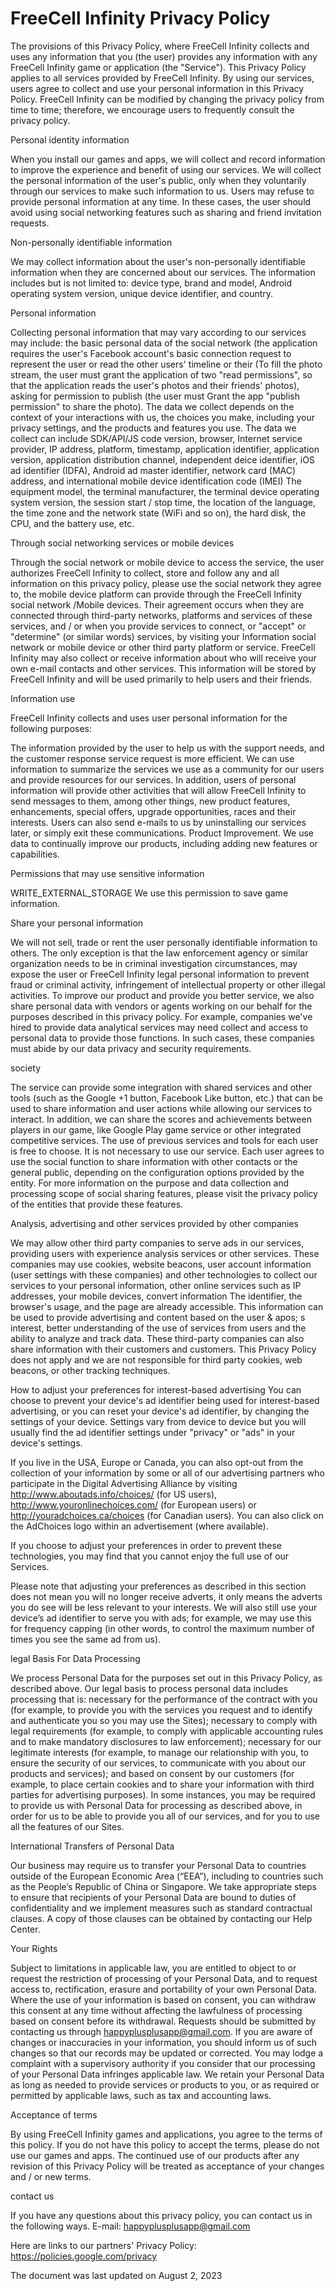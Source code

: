 # FreeCell Infinity Privacy Policy

The provisions of this Privacy Policy, where FreeCell Infinity collects and uses any information that you (the user) provides any information with any FreeCell Infinity game or application (the "Service"). This Privacy Policy applies to all services provided by FreeCell Infinity. By using our services, users agree to collect and use your personal information in this Privacy Policy. FreeCell Infinity can be modified by changing the privacy policy from time to time; therefore, we encourage users to frequently consult the privacy policy.

Personal identity information

When you install our games and apps, we will collect and record information to improve the experience and benefit of using our services. We will collect the personal information of the user's public, only when they voluntarily through our services to make such information to us. Users may refuse to provide personal information at any time. In these cases, the user should avoid using social networking features such as sharing and friend invitation requests.

Non-personally identifiable information

We may collect information about the user's non-personally identifiable information when they are concerned about our services. The information includes but is not limited to: device type, brand and model, Android operating system version, unique device identifier, and country.

Personal information

Collecting personal information that may vary according to our services may include: the basic personal data of the social network (the application requires the user's Facebook account's basic connection request to represent the user or read the other users' timeline or their (To fill the photo stream, the user must grant the application of two "read permissions", so that the application reads the user's photos and their friends' photos), asking for permission to publish (the user must Grant the app "publish permission" to share the photo).
The data we collect depends on the context of your interactions with us, the choices you make, including your privacy settings, and the products and features you use. The data we collect can include SDK/API/JS code version, browser, Internet service provider, IP address, platform, timestamp, application identifier, application version, application distribution channel, independent deice identifier, iOS ad identifier (IDFA), Android ad master identifier, network card (MAC) address, and international mobile device identification code (IMEI) The equipment model, the terminal manufacturer, the terminal device operating system version, the session start / stop time, the location of the language, the time zone and the network state (WiFi and so on), the hard disk, the CPU, and the battery use, etc.

Through social networking services or mobile devices

Through the social network or mobile device to access the service, the user authorizes FreeCell Infinity to collect, store and follow any and all information on this privacy policy, please use the social network they agree to, the mobile device platform can provide through the FreeCell Infinity social network /Mobile devices. Their agreement occurs when they are connected through third-party networks, platforms and services of these services, and / or when you provide services to connect, or "accept" or "determine" (or similar words) services, by visiting your Information social network or mobile device or other third party platform or service. FreeCell Infinity may also collect or receive information about who will receive your own e-mail contacts and other services. This information will be stored by FreeCell Infinity and will be used primarily to help users and their friends.

Information use

FreeCell Infinity collects and uses user personal information for the following purposes:

The information provided by the user to help us with the support needs, and the customer response service request is more efficient.
We can use information to summarize the services we use as a community for our users and provide resources for our services. In addition, users of personal information will provide other activities that will allow FreeCell Infinity to send messages to them, among other things, new product features, enhancements, special offers, upgrade opportunities, races and their interests. Users can also send e-mails to us by uninstalling our services later, or simply exit these communications.
Product Improvement. We use data to continually improve our products, including adding new features or capabilities. 

Permissions that may use sensitive information

WRITE_EXTERNAL_STORAGE
We use this permission to save game information.

Share your personal information

We will not sell, trade or rent the user personally identifiable information to others. The only exception is that the law enforcement agency or similar organization needs to be in criminal investigation circumstances, may expose the user or FreeCell Infinity legal personal information to prevent fraud or criminal activity, infringement of intellectual property or other illegal activities.
To improve our product and provide you better service, we also share personal data with vendors or agents working on our behalf for the purposes described in this privacy policy. For example, companies we've hired to provide data analytical services may need collect and access to personal data to provide those functions. In such cases, these companies must abide by our data privacy and security requirements.

society

The service can provide some integration with shared services and other tools (such as the Google +1 button, Facebook Like button, etc.) that can be used to share information and user actions while allowing our services to interact. In addition, we can share the scores and achievements between players in our game, like Google Play game service or other integrated competitive services. The use of previous services and tools for each user is free to choose. It is not necessary to use our service. Each user agrees to use the social function to share information with other contacts or the general public, depending on the configuration options provided by the entity. For more information on the purpose and data collection and processing scope of social sharing features, please visit the privacy policy of the entities that provide these features.

Analysis, advertising and other services provided by other companies

We may allow other third party companies to serve ads in our services, providing users with experience analysis services or other services. These companies may use cookies, website beacons, user account information (user settings with these companies) and other technologies to collect our services to your personal information, other online services such as IP addresses, your mobile devices, convert information The identifier, the browser's usage, and the page are already accessible. This information can be used to provide advertising and content based on the user & apos; s interest, better understanding of the use of services from users and the ability to analyze and track data. These third-party companies can also share information with their customers and customers. This Privacy Policy does not apply and we are not responsible for third party cookies, web beacons, or other tracking techniques.

How to adjust your preferences for interest-based advertising
You can choose to prevent your device's ad identifier being used for interest-based advertising, or you can reset your device's ad identifier, by changing the settings of your device. Settings vary from device to device but you will usually find the ad identifier settings under "privacy" or "ads" in your device's settings.

If you live in the USA, Europe or Canada, you can also opt-out from the collection of your information by some or all of our advertising partners who participate in the Digital Advertising Alliance by visiting http://www.aboutads.info/choices/ (for US users), http://www.youronlinechoices.com/ (for European users) or http://youradchoices.ca/choices (for Canadian users). You can also click on the AdChoices logo within an advertisement (where available).

If you choose to adjust your preferences in order to prevent these technologies, you may find that you cannot enjoy the full use of our Services.

Please note that adjusting your preferences as described in this section does not mean you will no longer receive adverts, it only means the adverts you do see will be less relevant to your interests. We will also still use your device’s ad identifier to serve you with ads; for example, we may use this for frequency capping (in other words, to control the maximum number of times you see the same ad from us).

legal Basis For Data Processing

We process Personal Data for the purposes set out in this Privacy Policy, as described above. Our legal basis to process personal data includes processing that is: necessary for the performance of the contract with you (for example, to provide you with the services you request and to identify and authenticate you so you may use the Sites); necessary to comply with legal requirements (for example, to comply with applicable accounting rules and to make mandatory disclosures to law enforcement); necessary for our legitimate interests (for example, to manage our relationship with you, to ensure the security of our services, to communicate with you about our products and services); and based on consent by our customers (for example, to place certain cookies and to share your information with third parties for advertising purposes).
In some instances, you may be required to provide us with Personal Data for processing as described above, in order for us to be able to provide you all of our services, and for you to use all the features of our Sites.

International Transfers of Personal Data

Our business may require us to transfer your Personal Data to countries outside of the European Economic Area (“EEA”), including to countries such as the People’s Republic of China or Singapore. We take appropriate steps to ensure that recipients of your Personal Data are bound to duties of confidentiality and we implement measures such as standard contractual clauses. A copy of those clauses can be obtained by contacting our Help Center.

Your Rights

Subject to limitations in applicable law, you are entitled to object to or request the restriction of processing of your Personal Data, and to request access to, rectification, erasure and portability of your own Personal Data.
Where the use of your information is based on consent, you can withdraw this consent at any time without affecting the lawfulness of processing based on consent before its withdrawal.
Requests should be submitted by contacting us through happyplusplusapp@gmail.com.
If you are aware of changes or inaccuracies in your information, you should inform us of such changes so that our records may be updated or corrected. You may lodge a complaint with a supervisory authority if you consider that our processing of your Personal Data infringes applicable law.
We retain your Personal Data as long as needed to provide services or products to you, or as required or permitted by applicable laws, such as tax and accounting laws.

Acceptance of terms

By using FreeCell Infinity games and applications, you agree to the terms of this policy. If you do not have this policy to accept the terms, please do not use our games and apps. The continued use of our products after any revision of this Privacy Policy will be treated as acceptance of your changes and / or new terms.

contact us

If you have any questions about this privacy policy, you can contact us in the following ways.
E-mail: happyplusplusapp@gmail.com

Here are links to our partners' Privacy Policy:
https://policies.google.com/privacy

The document was last updated on August 2, 2023

